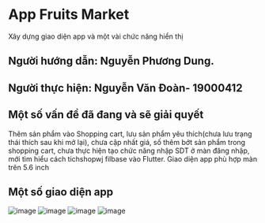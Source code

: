 # App Fruits Market
Xây dựng giao diện app và một vài chức năng hiển thị
## Người hướng dẫn: Nguyễn Phương Dung.

## Người thực hiện: Nguyễn Văn Đoàn- 19000412

## Một số vấn đề đã đang và sẽ giải quyết
Thêm sản phẩm vào Shopping cart, lưu sản phẩm yêu thích(chưa lưu trạng thái thích sau khi mở lại), chưa cập nhất giá, số thêm bớt sản phẩm trong shopping cart, chưa thực hiện tạo chức năng nhập SDT  ở màn đăng nhập, mới tìm hiểu cách tichshopwj filbase vào Flutter.
Giao diện app phù hợp màn trên 5.6 inch

## Một số giao diện app
![image](https://user-images.githubusercontent.com/86102398/182989437-d3ad2a5f-87d5-42af-9958-ce96215fbbd3.png)
![image](https://user-images.githubusercontent.com/86102398/182989570-c3766f19-c5cc-4061-95bf-be5c0fc470bc.png)
![image](https://user-images.githubusercontent.com/86102398/182989621-27ffe63f-d6b0-4ef3-b99a-cbb4b84daafb.png)
![image](https://user-images.githubusercontent.com/86102398/182989633-51663141-02d2-4240-b6ed-397c843ddb6e.png)

